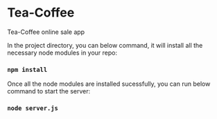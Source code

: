 # Tea-Coffee
Tea-Coffee online sale app

In the project directory, you can below command, it will install all the necessary node modules in your repo:

### `npm install`

Once all the node modules are installed sucessfully, you can run below command to start the server:

### `node server.js`